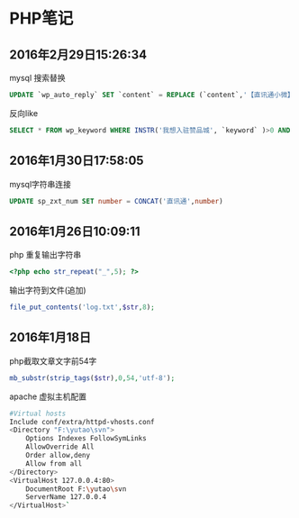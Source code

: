 # PHP笔记

<!-- more -->

## 2016年2月29日15:26:34

mysql 搜索替换

    
```sql
UPDATE `wp_auto_reply` SET `content` = REPLACE (`content`,'【直讯通小微】','')  
```
反向like


```sql
SELECT * FROM wp_keyword WHERE INSTR('我想入驻赞品城', `keyword` )>0 AND keyword !=''
```

## 2016年1月30日17:58:05

mysql字符串连接


```sql
UPDATE sp_zxt_num SET number = CONCAT('直讯通',number)
```
    

## 2016年1月26日10:09:11

php 重复输出字符串

    
```php
<?php echo str_repeat("_",5); ?> 
``` 

输出字符到文件(追加)


```php
file_put_contents('log.txt',$str,8);
```

## 2016年1月18日

 php截取文章文字前54字


```php
mb_substr(strip_tags($str),0,54,'utf-8');
```

apache 虚拟主机配置


```bash
#Virtual hosts   
Include conf/extra/httpd-vhosts.conf
<Directory "F:\yutao\svn">  
	Options Indexes FollowSymLinks  
	AllowOverride All  
	Order allow,deny  
	Allow from all  
</Directory>  
<VirtualHost 127.0.0.4:80>  
	DocumentRoot F:\yutao\svn  
	ServerName 127.0.0.4  
</VirtualHost>`
```

